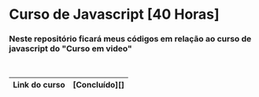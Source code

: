 # Curso de Javascript [40 Horas]

### Neste repositório ficará meus códigos em relação ao curso de javascript do "Curso em video"
<br>

| Link do curso | [Concluído][] |
| --- | --- |

[Em andamento]: https://www.cursoemvideo.com/curso/javascript/

